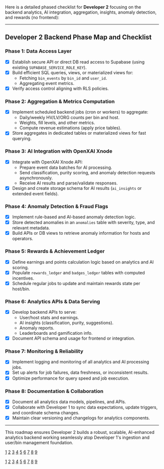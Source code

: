 Here is a detailed phased checklist for **Developer 2** focusing on the backend analytics, AI integration, aggregation, insights, anomaly detection, and rewards (no frontend):

***

## Developer 2 Backend Phase Map and Checklist

### Phase 1: Data Access Layer

- [x] Establish secure API or direct DB read access to Supabase (using existing `SUPABASE_SERVICE_ROLE_KEY`).
- [x] Build efficient SQL queries, views, or materialized views for:
  - Fetching `bin_events` by `bin_id` and `user_id`.
  - Aggregating event metrics.
- [x] Verify access control aligning with RLS policies.

### Phase 2: Aggregation & Metrics Computation

- [x] Implement scheduled backend jobs (cron or workers) to aggregate:
  - Daily/weekly HV/LV/ORG counts per bin and host.
  - Weights, fill levels, and other metrics.
  - Compute revenue estimations (apply price tables).
- [x] Store aggregates in dedicated tables or materialized views for fast querying.

### Phase 3: AI Integration with OpenXAI Xnode

- [x] Integrate with OpenXAI Xnode API:
  - Prepare event data batches for AI processing.
  - Send classification, purity scoring, and anomaly detection requests asynchronously.
  - Receive AI results and parse/validate responses.
- [x] Design and create storage schema for AI results (`ai_insights` or extended event fields).

### Phase 4: Anomaly Detection & Fraud Flags

- [x] Implement rule-based and AI-based anomaly detection logic.
- [x] Store detected anomalies in an `anomalies` table with severity, type, and relevant metadata.
- [x] Build APIs or DB views to retrieve anomaly information for hosts and operators.

### Phase 5: Rewards & Achievement Ledger

- [x] Define earnings and points calculation logic based on analytics and AI scoring.
- [x] Populate `rewards_ledger` and `badges_ledger` tables with computed incentives.
- [x] Schedule regular jobs to update and maintain rewards state per host/bin.

### Phase 6: Analytics APIs & Data Serving

- [x] Develop backend APIs to serve:
  - User/host stats and earnings.
  - AI insights (classification, purity, suggestions).
  - Anomaly reports.
  - Leaderboards and gamification info.
- [x] Document API schema and usage for frontend or integration.

### Phase 7: Monitoring & Reliability

- [x] Implement logging and monitoring of all analytics and AI processing jobs.
- [x] Set up alerts for job failures, data freshness, or inconsistent results.
- [x] Optimize performance for query speed and job execution.

### Phase 8: Documentation & Collaboration

- [x] Document all analytics data models, pipelines, and APIs.
- [x] Collaborate with Developer 1 to sync data expectations, update triggers, and coordinate schema changes.
- [x] Maintain clear versioning and changelogs for analytics components.

***

This roadmap ensures Developer 2 builds a robust, scalable, AI-enhanced analytics backend working seamlessly atop Developer 1's ingestion and user/bin management foundation.

[1](https://www.sciencedirect.com/science/article/pii/S0264275124003640)
[2](https://beei.org/index.php/EEI/article/download/2753/2136)
[3](https://pmc.ncbi.nlm.nih.gov/articles/PMC8840414/)
[4](https://www.ijert.org/waste-management-by-smart-bin-and-app-system-using-iot)
[5](https://www.ijtrs.com/uploaded_paper/OUTLINE%20STUDY%20AND%20DEVELOPMENT%20OF%20WASTE%20BIN%20AND%20WASTAGE%20RECYCLING%20SYSTEM%20IN%20INDIA.pdf)
[6](https://www.scribd.com/document/552171749/Project-Report-1-1)
[7](https://evreka.co/blog/ultimate-guide-to-smart-bins/)
[8](https://mlgp4climate.com/uploads/MLGP%20Library/Useful%20Documents/English/960.pdf)
[9](https://vocal.media/geeks/smart-bins-and-data-analytics-the-future-of-waste-management-solutions)

[1](https://www.sciencedirect.com/science/article/pii/S0264275124003640)
[2](https://beei.org/index.php/EEI/article/download/2753/2136)
[3](https://pmc.ncbi.nlm.nih.gov/articles/PMC8840414/)
[4](https://www.ijert.org/waste-management-by-smart-bin-and-app-system-using-iot)
[5](https://www.ijtrs.com/uploaded_paper/OUTLINE%20STUDY%20AND%20DEVELOPMENT%20OF%20WASTE%20BIN%20AND%20WASTAGE%20RECYCLING%20SYSTEM%20IN%20INDIA.pdf)
[6](https://www.scribd.com/document/552171749/Project-Report-1-1)
[7](https://evreka.co/blog/ultimate-guide-to-smart-bins/)
[8](https://mlgp4climate.com/uploads/MLGP%20Library/Useful%20Documents/English/960.pdf)
[9](https://vocal.media/geeks/smart-bins-and-data-analytics-the-future-of-waste-management-solutions)